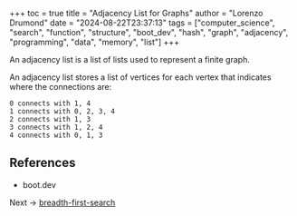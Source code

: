 +++
toc = true
title = "Adjacency List for Graphs"
author = "Lorenzo Drumond"
date = "2024-08-22T23:37:13"
tags = ["computer_science",  "search",  "function",  "structure",  "boot_dev",  "hash",  "graph",  "adjacency",  "programming",  "data",  "memory",  "list"]
+++



An adjacency list is a list of lists used to represent a finite graph.

An adjacency list stores a list of vertices for each vertex that indicates where the connections are:

```
0 connects with 1, 4
1 connects with 0, 2, 3, 4
2 connects with 1, 3
3 connects with 1, 2, 4
4 connects with 0, 1, 3
```

## References

- boot.dev

Next -> [breadth-first-search](/wiki/breadth-first-search/)
